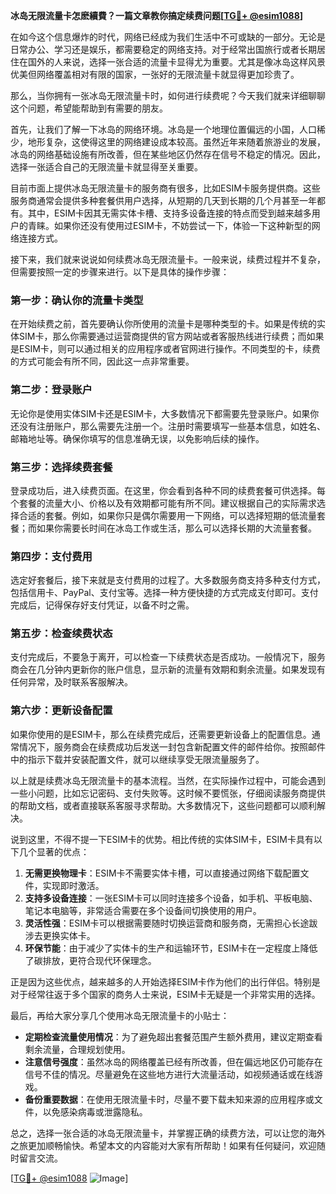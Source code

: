 **冰岛无限流量卡怎麽續費？一篇文章教你搞定续费问题[[TG💪+ @esim1088](https://t.me/s/esim1088)]**

在如今这个信息爆炸的时代，网络已经成为我们生活中不可或缺的一部分。无论是日常办公、学习还是娱乐，都需要稳定的网络支持。对于经常出国旅行或者长期居住在国外的人来说，选择一张合适的流量卡显得尤为重要。尤其是像冰岛这样风景优美但网络覆盖相对有限的国家，一张好的无限流量卡就显得更加珍贵了。

那么，当你拥有一张冰岛无限流量卡时，如何进行续费呢？今天我们就来详细聊聊这个问题，希望能帮助到有需要的朋友。

首先，让我们了解一下冰岛的网络环境。冰岛是一个地理位置偏远的小国，人口稀少，地形复杂，这使得这里的网络建设成本较高。虽然近年来随着旅游业的发展，冰岛的网络基础设施有所改善，但在某些地区仍然存在信号不稳定的情况。因此，选择一张适合自己的无限流量卡就显得至关重要。

目前市面上提供冰岛无限流量卡的服务商有很多，比如ESIM卡服务提供商。这些服务商通常会提供多种套餐供用户选择，从短期的几天到长期的几个月甚至一年都有。其中，ESIM卡因其无需实体卡槽、支持多设备连接的特点而受到越来越多用户的青睐。如果你还没有使用过ESIM卡，不妨尝试一下，体验一下这种新型的网络连接方式。

接下来，我们就来说说如何续费冰岛无限流量卡。一般来说，续费过程并不复杂，但需要按照一定的步骤来进行。以下是具体的操作步骤：

### **第一步：确认你的流量卡类型**
在开始续费之前，首先要确认你所使用的流量卡是哪种类型的卡。如果是传统的实体SIM卡，那么你需要通过运营商提供的官方网站或者客服热线进行续费；而如果是ESIM卡，则可以通过相关的应用程序或者官网进行操作。不同类型的卡，续费的方式可能会有所不同，因此这一点非常重要。

### **第二步：登录账户**
无论你是使用实体SIM卡还是ESIM卡，大多数情况下都需要先登录账户。如果你还没有注册账户，那么需要先注册一个。注册时需要填写一些基本信息，如姓名、邮箱地址等。确保你填写的信息准确无误，以免影响后续的操作。

### **第三步：选择续费套餐**
登录成功后，进入续费页面。在这里，你会看到各种不同的续费套餐可供选择。每个套餐的流量大小、价格以及有效期都可能有所不同。建议根据自己的实际需求选择合适的套餐。例如，如果你只是偶尔需要用一下网络，可以选择短期的低流量套餐；而如果你需要长时间在冰岛工作或生活，那么可以选择长期的大流量套餐。

### **第四步：支付费用**
选定好套餐后，接下来就是支付费用的过程了。大多数服务商支持多种支付方式，包括信用卡、PayPal、支付宝等。选择一种方便快捷的方式完成支付即可。支付完成后，记得保存好支付凭证，以备不时之需。

### **第五步：检查续费状态**
支付完成后，不要急于离开，可以检查一下续费状态是否成功。一般情况下，服务商会在几分钟内更新你的账户信息，显示新的流量有效期和剩余流量。如果发现有任何异常，及时联系客服解决。

### **第六步：更新设备配置**
如果你使用的是ESIM卡，那么在续费完成后，还需要更新设备上的配置信息。通常情况下，服务商会在续费成功后发送一封包含新配置文件的邮件给你。按照邮件中的指示下载并安装配置文件，就可以继续享受无限流量服务了。

以上就是续费冰岛无限流量卡的基本流程。当然，在实际操作过程中，可能会遇到一些小问题，比如忘记密码、支付失败等。这时候不要慌张，仔细阅读服务商提供的帮助文档，或者直接联系客服寻求帮助。大多数情况下，这些问题都可以顺利解决。

说到这里，不得不提一下ESIM卡的优势。相比传统的实体SIM卡，ESIM卡具有以下几个显著的优点：

1. **无需更换物理卡**：ESIM卡不需要实体卡槽，可以直接通过网络下载配置文件，实现即时激活。
2. **支持多设备连接**：一张ESIM卡可以同时连接多个设备，如手机、平板电脑、笔记本电脑等，非常适合需要在多个设备间切换使用的用户。
3. **灵活性强**：ESIM卡可以根据需要随时切换运营商和服务商，无需担心长途跋涉去更换实体卡。
4. **环保节能**：由于减少了实体卡的生产和运输环节，ESIM卡在一定程度上降低了碳排放，更符合现代环保理念。

正是因为这些优点，越来越多的人开始选择ESIM卡作为他们的出行伴侣。特别是对于经常往返于多个国家的商务人士来说，ESIM卡无疑是一个非常实用的选择。

最后，再给大家分享几个使用冰岛无限流量卡的小贴士：

- **定期检查流量使用情况**：为了避免超出套餐范围产生额外费用，建议定期查看剩余流量，合理规划使用。
- **注意信号强度**：虽然冰岛的网络覆盖已经有所改善，但在偏远地区仍可能存在信号不佳的情况。尽量避免在这些地方进行大流量活动，如视频通话或在线游戏。
- **备份重要数据**：在使用无限流量卡时，尽量不要下载未知来源的应用程序或文件，以免感染病毒或泄露隐私。

总之，选择一张合适的冰岛无限流量卡，并掌握正确的续费方法，可以让您的海外之旅更加顺畅愉快。希望本文的内容能对大家有所帮助！如果有任何疑问，欢迎随时留言交流。

[[TG💪+ @esim1088](https://t.me/s/esim1088) ![Image](https://i.postimg.cc/4NQfJmqS/Snipaste-2025-05-13-00-14-12.png)]